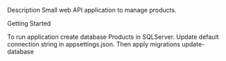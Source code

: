 Description
Small web API application to manage products.

Getting Started

 To run application create database Products in SQLServer. Update default connection string in appsettings.json.
 Then apply migrations 
 update-database
